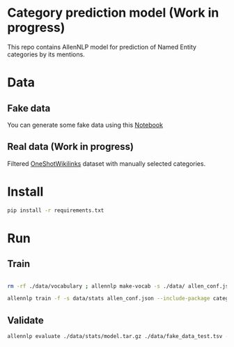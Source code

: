 # Category prediction model (Work in progress)

This repo contains AllenNLP model for prediction of Named Entity categories by its mentions.

# Data

## Fake data

You can generate some fake data using this [Notebook](notebooks/gen_face_data.ipynb)


## Real data (Work in progress)

Filtered [OneShotWikilinks](https://www.kaggle.com/generall/oneshotwikilinks) dataset with manually selected categories.


# Install

```bash
pip install -r requirements.txt
```

# Run


## Train

```bash

rm -rf ./data/vocabulary ; allennlp make-vocab -s ./data/ allen_conf.json --include-package category_prediction -o '{"vocabulary": {"directory_path": null}}'

allennlp train -f -s data/stats allen_conf.json --include-package category_prediction
```

## Validate

```bash
allennlp evaluate ./data/stats/model.tar.gz ./data/fake_data_test.tsv --include-package category_prediction
```

